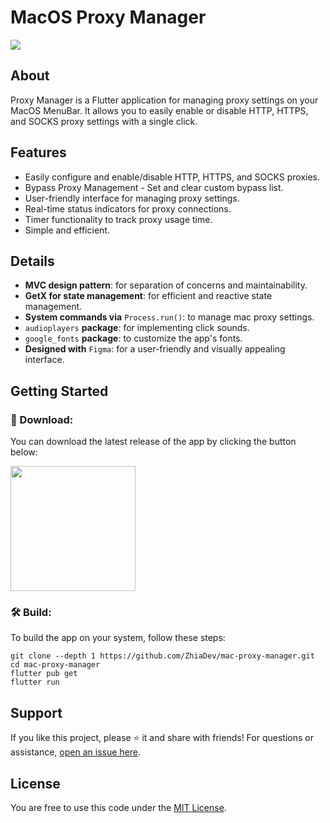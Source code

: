 # MacOS Proxy Manager
 <image src="https://raw.githubusercontent.com/ZhiaDev/mac-proxy-manager/master/assets/github-proxy-manager-cover.jpg">

## About
Proxy Manager is a Flutter application for managing proxy settings on your MacOS MenuBar.  It allows you to easily enable or disable HTTP, HTTPS, and SOCKS proxy settings with a single click.

## Features

- Easily configure and enable/disable HTTP, HTTPS, and SOCKS proxies.
- Bypass Proxy Management - Set and clear custom bypass list.
- User-friendly interface for managing proxy settings.
- Real-time status indicators for proxy connections.
- Timer functionality to track proxy usage time.
- Simple and efficient.

## Details

- **MVC design pattern**: for separation of concerns and maintainability.
- **GetX for state management**: for efficient and reactive state management.
- **System commands via** `Process.run()`: to manage mac proxy settings.
- `audioplayers` **package**: for implementing click sounds.
- `google_fonts` **package**: to customize the app's fonts.
- **Designed with** `Figma`: for a user-friendly and visually appealing interface.


## Getting Started

### 🔗 Download: 
You can download the latest release of the app by clicking the button below:

<a href="https://github.com/ZhiaDev/mac-proxy-manager/releases/download/v1.0.0/Proxy-Manager-macos-universal.dmg">
  <img src="https://raw.githubusercontent.com/ZhiaDev/mac-proxy-manager/master/assets/github-download-for-macos.png" width=200>
</a>

</br>

### 🛠 Build: 
To build the app on your system, follow these steps:
```
git clone --depth 1 https://github.com/ZhiaDev/mac-proxy-manager.git
cd mac-proxy-manager
flutter pub get
flutter run
```

## Support

If you like this project, please ⭐ it and share with friends! For questions or assistance, [open an issue here](https://github.com/ZhiaDev/mac-proxy-manager/issues).

## License

You are free to use this code under the [MIT License](LICENSE).

